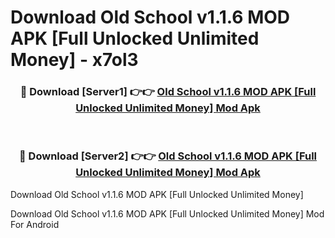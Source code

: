 # Download Old School v1.1.6 MOD APK [Full Unlocked Unlimited Money] - x7ol3


<div align="center">
<h3>🔴 Download [Server1] 👉👉 <a href="https://apk-comot.site?title=Old_School_v1.1.6_MOD_APK_[Full_Unlocked_Unlimited_Money]">Old School v1.1.6 MOD APK [Full Unlocked Unlimited Money] Mod Apk</a></h3><br>
<h3>🔴 Download [Server2] 👉👉 <a href="https://apk-comot.site?title=Old_School_v1.1.6_MOD_APK_[Full_Unlocked_Unlimited_Money]">Old School v1.1.6 MOD APK [Full Unlocked Unlimited Money] Mod Apk</a></h3>
</div>



Download Old School v1.1.6 MOD APK [Full Unlocked Unlimited Money] 

Download Old School v1.1.6 MOD APK [Full Unlocked Unlimited Money] Mod For Android